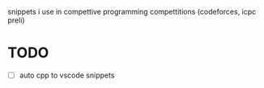 snippets i use in compettive programming compettitions (codeforces, icpc preli)

# TODO
- [ ] auto cpp to vscode snippets
